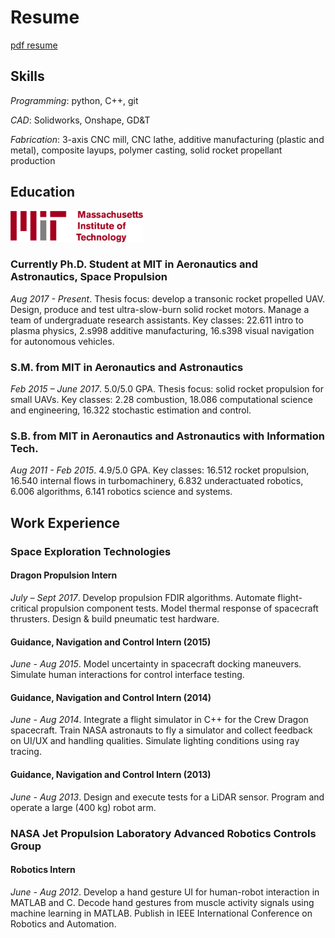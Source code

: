 # Resume

[pdf resume](assets/docs/resume_vernacchia_2019-04-01.pdf)

## Skills
*Programming*: python, C++, git

*CAD*: Solidworks, Onshape, GD&T

*Fabrication*: 3-axis CNC mill, CNC lathe, additive manufacturing (plastic and metal), composite layups, polymer casting, solid rocket propellant production

## Education
<img src="../assets/images/MIT_logo.svg" height=50>

### Currently Ph.D. Student at MIT in Aeronautics and Astronautics, Space Propulsion
*Aug 2017 - Present*.  Thesis focus: develop a transonic rocket propelled UAV. Design, produce and test ultra-slow-burn solid rocket motors. Manage a
team of undergraduate research assistants. Key classes: 22.611 intro to plasma physics, 2.s998 additive manufacturing, 16.s398 visual navigation for autonomous vehicles.

### S.M. from MIT in Aeronautics and Astronautics
*Feb 2015 – June 2017*. 
5.0/5.0 GPA. Thesis focus: solid rocket propulsion for small UAVs. Key classes: 2.28 combustion, 18.086 computational science and engineering, 16.322 stochastic estimation and control.

### S.B. from MIT in Aeronautics and Astronautics with Information Tech.
*Aug 2011 - Feb 2015*. 
4.9/5.0 GPA. Key classes: 16.512 rocket propulsion, 16.540 internal flows in turbomachinery, 6.832 underactuated robotics, 6.006 algorithms, 6.141 robotics science and systems.


## Work Experience
### Space Exploration Technologies
#### Dragon Propulsion Intern
*July – Sept 2017*. Develop propulsion FDIR algorithms. Automate flight-critical propulsion component tests. Model thermal response of spacecraft thrusters. Design & build pneumatic test hardware.

#### Guidance, Navigation and Control Intern (2015)
*June - Aug 2015*. Model uncertainty in spacecraft docking maneuvers. Simulate human interactions for control interface testing.

#### Guidance, Navigation and Control Intern (2014)
*June - Aug 2014*. Integrate a flight simulator in C++ for the Crew Dragon spacecraft. Train NASA astronauts to fly a simulator and collect feedback on UI/UX and handling
qualities. Simulate lighting conditions using ray tracing.

#### Guidance, Navigation and Control Intern (2013)
*June - Aug 2013*. Design and execute tests for a LiDAR sensor. Program and operate a large (400 kg) robot arm.

### NASA Jet Propulsion Laboratory Advanced Robotics Controls Group
#### Robotics Intern
*June - Aug 2012*. Develop a hand gesture UI for human-robot interaction in MATLAB and C. Decode hand gestures from muscle activity
signals using machine learning in MATLAB. Publish in IEEE International Conference on Robotics and Automation.
